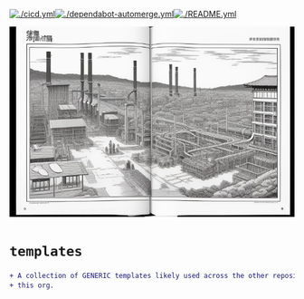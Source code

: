 <!-- markdownlint-disable MD041 MD010 -->
[![./cicd.yml](https://github.com/jmpa-io/templates/actions/workflows/./cicd.yml/badge.svg)](https://github.com/jmpa-io/templates/actions/workflows/./cicd.yml)[![./dependabot-automerge.yml](https://github.com/jmpa-io/templates/actions/workflows/./dependabot-automerge.yml/badge.svg)](https://github.com/jmpa-io/templates/actions/workflows/./dependabot-automerge.yml)[![./README.yml](https://github.com/jmpa-io/templates/actions/workflows/./README.yml/badge.svg)](https://github.com/jmpa-io/templates/actions/workflows/./README.yml)

<p align="center">
  <img src="docs/logo.png"/>
</p>

# `templates`

```diff
+ A collection of GENERIC templates likely used across the other repositories in
+ this org.
```
